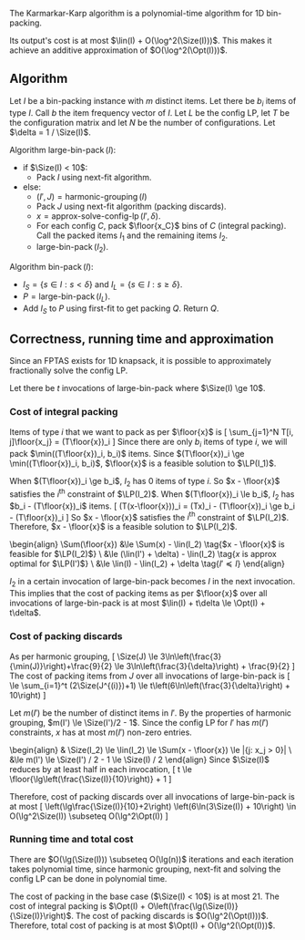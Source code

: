 The Karmarkar-Karp algorithm is a polynomial-time algorithm for 1D bin-packing.
$\newcommand{\Size}{\operatorname{size}}$
$\newcommand{\floor}[1]{\left\lfloor{#1}\right\rfloor}$
$\newcommand{\lin}{\operatorname{lin}}$
$\newcommand{\LP}{\operatorname{LP}}$
$\newcommand{\Opt}{\operatorname{opt}}$
$\newcommand{\Sum}{\operatorname{sum}}$

Its output's cost is at most $\lin(I) + O(\log^2(\Size(I)))$.
This makes it achieve an additive approximation of $O(\log^2(\Opt(I)))$.

## Algorithm

Let $I$ be a bin-packing instance with $m$ distinct items.
Let there be $b_i$ items of type $I$.
Call $b$ the item frequency vector of $I$.
Let $L$ be the config LP, let $T$ be the configuration matrix
and let $N$ be the number of configurations.
Let $\delta = 1 / \Size(I)$.

Algorithm $\operatorname{large-bin-pack}(I)$:

* if $\Size(I) < 10$:
    * Pack $I$ using next-fit algorithm.
* else:
    * $(I', J) = \operatorname{harmonic-grouping}(I)$
    * Pack $J$ using next-fit algorithm (packing discards).
    * $x = \operatorname{approx-solve-config-lp}(I', \delta)$.
    * For each config $C$, pack $\floor{x_C}$ bins of $C$ (integral packing).
      Call the packed items $I_1$ and the remaining items $I_2$.
    * $\operatorname{large-bin-pack}(I_2)$.

Algorithm $\operatorname{bin-pack}(I)$:

* $I_S = \{s \in I: s < \delta\}$ and $I_L = \{s \in I: s \ge \delta\}$.
* $P = \operatorname{large-bin-pack}(I_L)$.
* Add $I_S$ to $P$ using first-fit to get packing $Q$. Return $Q$.

## Correctness, running time and approximation

Since an FPTAS exists for 1D knapsack, it is possible to approximately fractionally solve the config LP.

Let there be $t$ invocations of large-bin-pack
where $\Size(I) \ge 10$.

### Cost of integral packing

Items of type $i$ that we want to pack as per $\floor{x}$ is
\[ \sum_{j=1}^N T[i, j]\floor{x_j} = (T\floor{x})_i \]
Since there are only $b_i$ items of type $i$, we will pack $\min((T\floor{x})_i, b_i)$ items.
Since $(T\floor{x})_i \ge \min((T\floor{x})_i, b_i)$,
$\floor{x}$ is a feasible solution to $\LP(I_1)$.

When $(T\floor{x})_i \ge b_i$, $I_2$ has 0 items of type $i$.
So $x - \floor{x}$ satisfies the $i^{\textrm{th}}$ constraint of $\LP(I_2)$.
When $(T\floor{x})_i \le b_i$, $I_2$ has $b_i - (T\floor{x})_i$ items.
\[ (T(x-\floor{x}))_i = (Tx)_i - (T\floor{x})_i \ge b_i - (T\floor{x})_i \]
So $x - \floor{x}$ satisfies the $i^{\textrm{th}}$ constraint of $\LP(I_2)$.
Therefore, $x - \floor{x}$ is a feasible solution to $\LP(I_2)$.

\begin{align}
\Sum(\floor{x}) &\le \Sum(x) - \lin(I_2)  \tag{$x - \floor{x}$ is feasible for $\LP(I_2)$}
\\ &\le (\lin(I') + \delta) - \lin(I_2)  \tag{$x$ is approx optimal for $\LP(I')$}
\\ &\le \lin(I) - \lin(I_2) + \delta  \tag{$I' \preceq I$}
\end{align}

$I_2$ in a certain invocation of large-bin-pack becomes $I$ in the next invocation.
This implies that the cost of packing items as per $\floor{x}$
over all invocations of large-bin-pack is at most $\lin(I) + t\delta \le \Opt(I) + t\delta$.

### Cost of packing discards

As per harmonic grouping,
\[ \Size(J) \le 3\ln\left(\frac{3}{\min(J)}\right)+\frac{9}{2}
\le 3\ln\left(\frac{3}{\delta}\right) + \frac{9}{2} \]
The cost of packing items from $J$ over all invocations of large-bin-pack is
\[ \le \sum_{i=1}^t (2\Size(J^{(i)})+1) \le t\left(6\ln\left(\frac{3}{\delta}\right) + 10\right) \]

Let $m(I')$ be the number of distinct items in $I'$.
By the properties of harmonic grouping, $m(I') \le \Size(I')/2 - 1$.
Since the config LP for $I'$ has $m(I')$ constraints,
$x$ has at most $m(I')$ non-zero entries.

\begin{align}
& \Size(I_2) \le \lin(I_2) \le \Sum(x - \floor{x}) \le |\{j: x_j > 0\}|
\\ &\le m(I') \le \Size(I') / 2 - 1 \le \Size(I) / 2
\end{align}
Since $\Size(I)$ reduces by at least half in each invocation,
\[ t \le \floor{\lg\left(\frac{\Size(I)}{10}\right)} + 1 \]

Therefore, cost of packing discards over all invocations of large-bin-pack is at most
\[ \left(\lg\frac{\Size(I)}{10}+2\right) \left(6\ln(3\Size(I)) + 10\right)
\in O(\lg^2\Size(I)) \subseteq O(\lg^2\Opt(I)) \]

### Running time and total cost

There are $O(\lg(\Size(I))) \subseteq O(\lg(n))$ iterations
and each iteration takes polynomial time, since harmonic grouping, next-fit
and solving the config LP can be done in polynomial time.

The cost of packing in the base case ($\Size(I) < 10$) is at most 21.
The cost of integral packing is $\Opt(I) + O\left(\frac{\lg(\Size(I))}{\Size(I)}\right)$.
The cost of packing discards is $O(\lg^2(\Opt(I)))$.
Therefore, total cost of packing is at most $\Opt(I) + O(\lg^2(\Opt(I)))$.
